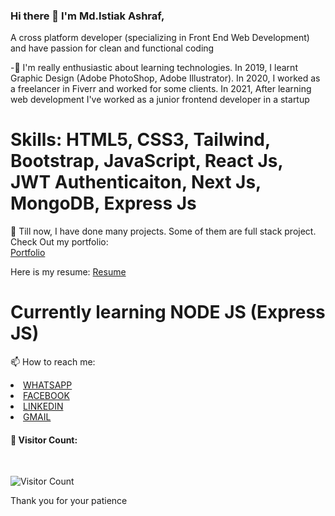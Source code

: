 ### Hi there 👋 I'm Md.Istiak Ashraf,

<p> A cross platform developer (specializing in Front End Web Development) and have passion for clean and functional coding</p>

<p> -🌱 I'm really enthusiastic about learning technologies. In 2019, I learnt Graphic Design (Adobe PhotoShop, Adobe Illustrator). In 2020, I worked as a freelancer in Fiverr and worked for some clients. In 2021, After learning web development I've worked as a junior frontend developer in a startup</p>

<h1>Skills: HTML5, CSS3, Tailwind, Bootstrap, JavaScript, React Js, JWT Authenticaiton, Next Js, MongoDB, Express Js </h1>

<p> 🔭 Till now, I have done many projects. Some of them are full stack project. Check Out my portfolio:<br/>
  <a href="https://portfolio-of-istiak.netlify.app/"> Portfolio</a>
</p>

<p> Here is my resume: <a href="https://drive.google.com/file/d/1T90p2D6ckJK_HyPWiCDp-LjpPxPgKDSl/view?usp=sharing">Resume</a></p>
  
</p>
<h1>
 Currently learning NODE JS (Express JS)
</h1>



📫 How to reach me: 

<li><a href="https://wa.me/8801612016614">WHATSAPP</a></li>
<li><a href="https://www.facebook.com/juniorashraf02/">FACEBOOK</a></li>
<li><a href="https://www.linkedin.com/in/istiakashraf/">LINKEDIN</a></li>
<li><a href="mailto:shuvo.istiak11@gmail.com">GMAIL</a></li>




<h4>👯 Visitor Count:</h4></br> 


![Visitor Count](https://profile-counter.glitch.me/juniorashraf02/count.svg)

Thank you for your patience





<!--
**Juniorashraf02/Juniorashraf02** is a ✨ _special_ ✨ repository because its `README.md` (this file) appears on your GitHub profile.
Here are some ideas to get you started:

- 🔭 I’m currently working on ...
- 🌱 I’m currently learning ...
- 👯 I’m looking to collaborate on ...
- 🤔 I’m looking for help with ...
- 💬 Ask me about ...
- 📫 How to reach me: ...
- 😄 Pronouns: ...
- ⚡ Fun fact: ...
-->
